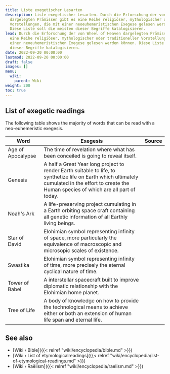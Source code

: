 ```yaml
---
title: Liste exegetischer Lesarten
description: Liste exegetischer Lesarten. Durch die Erforschung der von Wheel of Heaven
  dargelegten Prämissen gibt es eine Reihe religiöser, mythologischer oder traditioneller
  Vorstellungen, die mit einer neoeuhemeristischen Exegese gelesen werden können.
  Diese Liste soll die meisten dieser Begriffe katalogisieren.
lead: Durch die Erforschung der von Wheel of Heaven dargelegten Prämissen gibt es
  eine Reihe religiöser, mythologischer oder traditioneller Vorstellungen, die mit
  einer neoeuhemeristischen Exegese gelesen werden können. Diese Liste soll die meisten
  dieser Begriffe katalogisieren.
date: 2022-09-20 00:00:00
lastmod: 2022-09-20 00:00:00
draft: false
images: []
menu:
  wiki:
    parent: Wiki
weight: 200
toc: true
---
```


## List of exegetic readings

The following table shows the majority of words that can be read with a neo-euhemeristic exegesis.

| Word                  | Exegesis                                                | Source                                         |
|-----------------------|---------------------------------------------------------|------------------------------------------------|
| Age of Apocalypse     | The time of revelation where what has been conceiled is going to reveal itself. | |
| Genesis               | A half a Great Year long project to render Earth suitable to life, to synthetize life on Earth which ultimately cumulated in the effort to create the Human species of which are all part of today. | |
| Noah's Ark            | A life-preserving project cumulating in a Earth orbiting space craft containing all genetic information of all Earthly living beings. | |
| Star of David         | Elohimian symbol representing infinity of space, more particularly the equivalence of macroscopic and microsopic scales of existence. | |
| Swastika              | Elohimian symbol representing infinity of time, more precisely the eternal cyclical nature of time. | |
| Tower of Babel        | A interstellar spacecraft built to improve diplomatic relationship with the Elohimian home planet. | |
| Tree of Life          | A body of knowledge on how to provide the technological means to achieve either or both an extension of human life span and eternal life. | |

## See also

- [Wiki › Bible]({{< relref "wiki/encyclopedia/bible.md" >}})
- [Wiki › List of etymologicalreadings]({{< relref "wiki/encyclopedia/list-of-etymological-readings.md" >}})
- [Wiki › Raëlism]({{< relref "wiki/encyclopedia/raelism.md" >}})